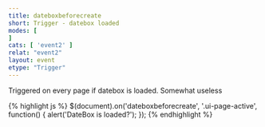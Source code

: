 ```yaml
---
title: dateboxbeforecreate
short: Trigger - datebox loaded
modes: [
]
cats: [ 'event2' ]
relat: "event2"
layout: event
etype: "Trigger"
---
```


Triggered on every page if datebox is loaded.  Somewhat useless

{% highlight js %}
$(document).on('dateboxbeforecreate', '.ui-page-active', function() {
  alert('DateBox is loaded?');
});
{% endhighlight %}
